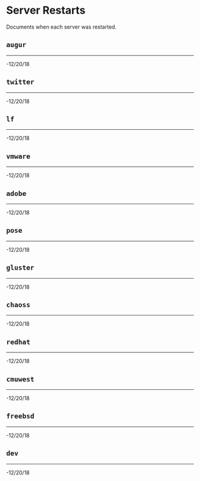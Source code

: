# Server Restarts
Documents when each server was restarted.

## `augur`
------------
-12/20/18

## `twitter`
------------
-12/20/18

## `lf`
------------
-12/20/18

## `vmware`
------------
-12/20/18

## `adobe`
------------
-12/20/18

## `pose`
------------
-12/20/18

## `gluster`
------------
-12/20/18

## `chaoss`
------------
-12/20/18

## `redhat`
------------
-12/20/18

## `cmuwest`
------------
-12/20/18

## `freebsd`
------------
-12/20/18

## `dev`
------------
-12/20/18

